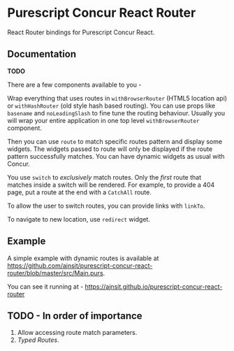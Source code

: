 # Purescript Concur React Router

React Router bindings for Purescript Concur React.

## Documentation

**TODO**

There are a few components available to you -

Wrap everything that uses routes in `withBrowserRouter` (HTML5 location api) or `withHashRouter` (old style hash based routing). You can use props like `basename` and `noLeadingSlash` to fine tune the routing behaviour. Usually you will wrap your entire application in one top level `withBrowserRouter` component.

Then you can use `route` to match specific routes pattern and display some widgets. The widgets passed to route will only be displayed if the route pattern successfully matches. You can have dynamic widgets as usual with Concur.

You use `switch` to *exclusively* match routes. Only the *first* route that matches inside a switch will be rendered. For example, to provide a 404 page, put a route at the end with a `CatchAll` route.

To allow the user to switch routes, you can provide links with `linkTo`.

To navigate to new location, use `redirect` widget.

## Example

A simple example with dynamic routes is available at https://github.com/ajnsit/purescript-concur-react-router/blob/master/src/Main.purs.

You can see it running at - https://ajnsit.github.io/purescript-concur-react-router

## TODO - In order of importance

1. Allow accessing route match parameters.
2. *Typed Routes*.
